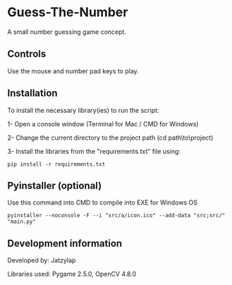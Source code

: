 # Guess-The-Number
A small number guessing game concept.

## Controls
Use the mouse and number pad keys to play.

## Installation
To install the necessary library(ies) to run the script:

1- Open a console window (Terminal for Mac / CMD for Windows)

2- Change the current directory to the project path (cd path\to\project)

3- Install the libraries from the "requirements.txt" file using:

  ```
  pip install -r requirements.txt
  ```

## Pyinstaller (optional)
Use this command into CMD to compile into EXE for Windows OS
  ```
pyinstaller --noconsole -F --i "src/a/icon.ico" --add-data "src;src/"  "main.py"
  ```

## Development information
Developed by: Jatzylap

Libraries used: Pygame 2.5.0, OpenCV 4.8.0
